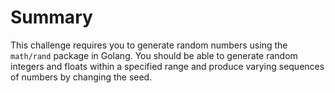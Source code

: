 # Summary

This challenge requires you to generate random numbers using the `math/rand` package in Golang. You should be able to generate random integers and floats within a specified range and produce varying sequences of numbers by changing the seed.

